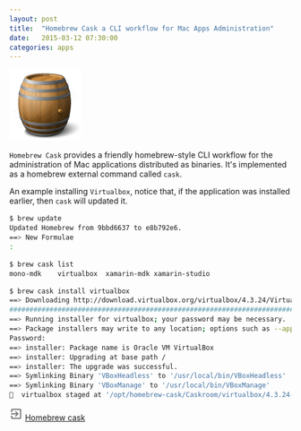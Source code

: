 ```yaml
---
layout: post
title:  "Homebrew Cask a CLI workflow for Mac Apps Administration"
date:   2015-03-12 07:30:00
categories: apps
---
```

![Homebrew Cask Logo](/assets/cask.png)

`Homebrew Cask` provides a friendly homebrew-style CLI workflow for the administration of Mac applications distributed as binaries. It's implemented as a homebrew external command called `cask`.

An example installing `Virtualbox`, notice that, if the application was installed earlier, then `cask` will updated it.

```bash
$ brew update
Updated Homebrew from 9bbd6637 to e8b792e6.
==> New Formulae
:
```
```bash
$ brew cask list
mono-mdk	virtualbox	xamarin-mdk	xamarin-studio
```
```bash
$ brew cask install virtualbox
==> Downloading http://download.virtualbox.org/virtualbox/4.3.24/VirtualBox-4.3.24-98716-OSX.dmg
######################################################################## 100.0%
==> Running installer for virtualbox; your password may be necessary.
==> Package installers may write to any location; options such as --appdir are ignored.
Password:
==> installer: Package name is Oracle VM VirtualBox
==> installer: Upgrading at base path /
==> installer: The upgrade was successful.
==> Symlinking Binary 'VBoxHeadless' to '/usr/local/bin/VBoxHeadless'
==> Symlinking Binary 'VBoxManage' to '/usr/local/bin/VBoxManage'
🍺  virtualbox staged at '/opt/homebrew-cask/Caskroom/virtualbox/4.3.24-98716' (4 files, 110M)
```

![Home Logo](/assets/app2.png) [Homebrew cask](http://caskroom.io)

